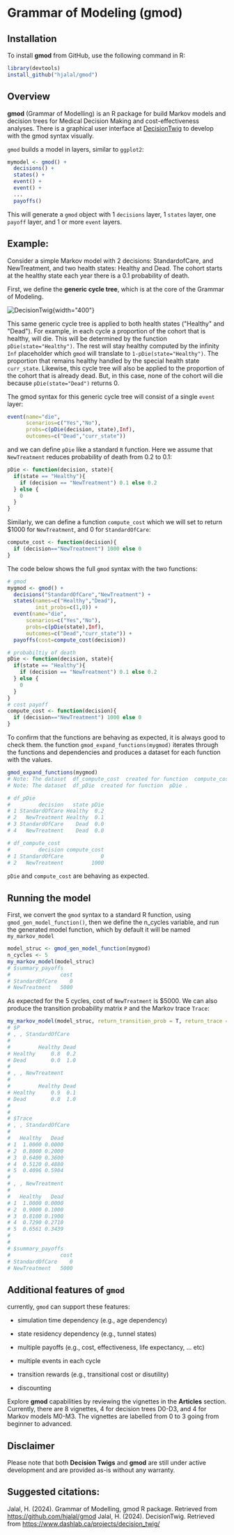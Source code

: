 # Grammar of Modeling (gmod)

## Installation

To install **gmod** from GitHub, use the following command in R:

``` r
library(devtools)
install_github("hjalal/gmod")
```

## Overview

**gmod** (Grammar of Modelling) is an R package for build Markov models and decision trees for Medical Decision Making and cost-effectiveness analyses. There is a graphical user interface at [DecisionTwig](https://www.dashlab.ca/projects/decision_twig/) to develop with the gmod syntax visually.

`gmod` builds a model in layers, similar to `ggplot2`:

``` r
mymodel <- gmod() + 
  decisions() + 
  states() + 
  event() + 
  event() + 
  ... 
  payoffs()
```

This will generate a `gmod` object with 1 `decisions` layer, 1 `states` layer, one `payoff` layer, and 1 or more `event` layers.

## Example:

Consider a simple Markov model with 2 decisions: StandardofCare, and NewTreatment, and two health states: Healthy and Dead. The cohort starts at the healthy state each year there is a 0.1 probability of death.

First, we define the **generic cycle tree**, which is at the core of the Grammar of Modeling.

![[DecisionTwig](https://www.dashlab.ca/projects/decision_twig/)](man/figures/decision_twig_demo.png){width="400"}

This same generic cycle tree is applied to both health states ("Healthy" and "Dead"). For example, in each cycle a proportion of the cohort that is healthy, will die. This will be determined by the function `pDie(state="Healthy")`. The rest will stay healthy computed by the infinity `Inf` placeholder which `gmod` will translate to `1-pDie(state="Healthy")`. The proportion that remains healthy handled by the special health state `curr_state`. Likewise, this cycle tree will also be applied to the proportion of the cohort that is already dead. But, in this case, none of the cohort will die because `pDie(state="Dead")` returns 0.

The gmod syntax for this generic cycle tree will consist of a single `event` layer:

``` r
event(name="die", 
      scenarios=c("Yes","No"), 
      probs=c(pDie(decision, state),Inf), 
      outcomes=c("Dead","curr_state"))
```

and we can define `pDie` like a standard `R` function. Here we assume that `NewTreatment` reduces probability of death from 0.2 to 0.1:

``` r
pDie <- function(decision, state){
  if(state == "Healthy"){
    if (decision == "NewTreatment") 0.1 else 0.2
  } else {
    0
  }
}
```

Similarly, we can define a function `compute_cost` which we will set to return \$1000 for `NewTreatment`, and 0 for `StandardOfCare`:

``` r
compute_cost <- function(decision){
  if (decision=="NewTreatment") 1000 else 0
}
```

The code below shows the full `gmod` syntax with the two functions:

``` r
# gmod
mygmod <- gmod() + 
  decisions("StandardOfCare","NewTreatment") + 
  states(names=c("Healthy","Dead"), 
         init_probs=c(1,0)) + 
  event(name="die", 
      scenarios=c("Yes","No"), 
      probs=c(pDie(state),Inf), 
      outcomes=c("Dead","curr_state")) + 
  payoffs(cost=compute_cost(decision))

# probabiltiy of death
pDie <- function(decision, state){
  if(state == "Healthy"){
    if (decision == "NewTreatment") 0.1 else 0.2
  } else {
    0
  }
}
# cost payoff
compute_cost <- function(decision){
  if (decision=="NewTreatment") 1000 else 0
}
```

To confirm that the functions are behaving as expected, it is always good to check them. the function `gmod_expand_functions(mygmod)` iterates through the functions and dependencies and produces a dataset for each function with the values.

``` r
gmod_expand_functions(mygmod)
# Note: The dataset  df_compute_cost  created for function  compute_cost .
# Note: The dataset  df_pDie  created for function  pDie .

# df_pDie
#         decision   state pDie
# 1 StandardOfCare Healthy  0.2
# 2   NewTreatment Healthy  0.1
# 3 StandardOfCare    Dead  0.0
# 4   NewTreatment    Dead  0.0

# df_compute_cost
#         decision compute_cost
# 1 StandardOfCare            0
# 2   NewTreatment         1000
```

`pDie` and `compute_cost` are behaving as expected.

## Running the model

First, we convert the `gmod` syntax to a standard R function, using `gmod_gen_model_function()`, then we define the n_cycles variable, and run the generated model function, which by default it will be named `my_markov_model`

``` r
model_struc <- gmod_gen_model_function(mygmod) 
n_cycles <- 5
my_markov_model(model_struc)
# $summary_payoffs
#                cost
# StandardOfCare    0
# NewTreatment   5000
```

As expected for the 5 cycles, cost of `NewTreatment` is \$5000. We can also produce the transition probability matrix `P` and the Markov trace `Trace`:

``` r
my_markov_model(model_struc, return_transition_prob = T, return_trace = T)
# $P
# , , StandardOfCare
# 
#         Healthy Dead
# Healthy     0.8  0.2
# Dead        0.0  1.0
# 
# , , NewTreatment
# 
#         Healthy Dead
# Healthy     0.9  0.1
# Dead        0.0  1.0
# 
# 
# $Trace
# , , StandardOfCare
# 
#   Healthy   Dead
# 1  1.0000 0.0000
# 2  0.8000 0.2000
# 3  0.6400 0.3600
# 4  0.5120 0.4880
# 5  0.4096 0.5904
# 
# , , NewTreatment
# 
#   Healthy   Dead
# 1  1.0000 0.0000
# 2  0.9000 0.1000
# 3  0.8100 0.1900
# 4  0.7290 0.2710
# 5  0.6561 0.3439
# 
# 
# $summary_payoffs
#                cost
# StandardOfCare    0
# NewTreatment   5000
```

## Additional features of `gmod`

currently, `gmod` can support these features:

-   simulation time dependency (e.g., age dependency)

-   state residency dependency (e.g., tunnel states)

-   multiple payoffs (e.g., cost, effectiveness, life expectancy, ... etc)

-   multiple events in each cycle

-   transition rewards (e.g., transitional cost or disutility)

-   discounting

Explore **gmod** capabilities by reviewing the vignettes in the **Articles** section. Currently, there are 8 vignettes, 4 for decision trees D0-D3, and 4 for Markov models M0-M3. The vignettes are labelled from 0 to 3 going from beginner to advanced.

## Disclaimer

Please note that both **Decision Twigs** and **gmod** are still under active development and are provided as-is without any warranty.

## Suggested citations:

Jalal, H. (2024). Grammar of Modelling, gmod R package. Retrieved from <https://github.com/hjalal/gmod> Jalal, H. (2024). DecisionTwig. Retrieved from <https://www.dashlab.ca/projects/decision_twig/>
